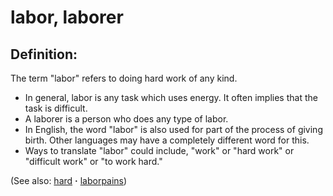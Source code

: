 # labor, laborer #

## Definition: ##

The term "labor" refers to doing hard work of any kind.

 * In general, labor is any task which uses energy. It often implies that the task is difficult.
 * A laborer is a person who does any type of labor.
 * In English, the word "labor" is also used for part of the process of giving birth. Other languages may have a completely different word for this.
 * Ways to translate "labor" could include, "work" or "hard work" or "difficult work" or "to work hard."

(See also: [hard](../other/hard.md) **·** [laborpains](../other/laborpains.md))


